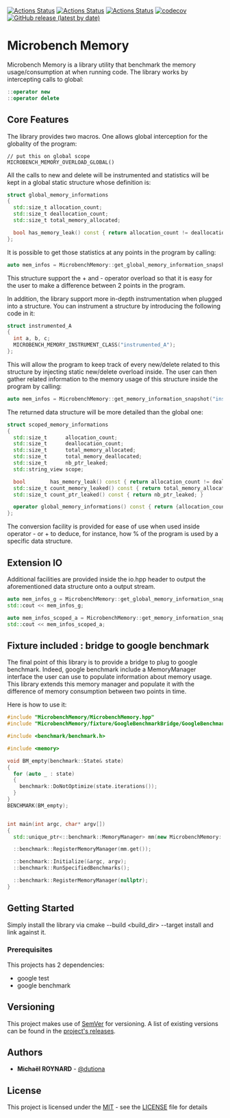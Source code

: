 [![Actions Status](https://github.com/dutiona/MicrobenchMemory/workflows/MacOS/badge.svg)](https://github.com/dutiona/MicrobenchMemory/actions)
[![Actions Status](https://github.com/dutiona/MicrobenchMemory/workflows/Windows/badge.svg)](https://github.com/dutiona/MicrobenchMemory/actions)
[![Actions Status](https://github.com/dutiona/MicrobenchMemory/workflows/Ubuntu/badge.svg)](https://github.com/dutiona/MicrobenchMemory/actions)
[![codecov](https://codecov.io/gh/dutiona/MicrobenchMemory/branch/master/graph/badge.svg)](https://codecov.io/gh/dutiona/MicrobenchMemory)
[![GitHub release (latest by date)](https://img.shields.io/github/v/release/dutiona/MicrobenchMemory)](https://github.com/dutiona/MicrobenchMemory/releases)

# Microbench Memory

Microbench Memory is a library utility that benchmark the memory usage/consumption
at when running code. The library works by intercepting calls to global:

```cpp
::operator new
::operator delete
```

## Core Features

The library provides two macros. One allows global interception for the globality of the program:

```
// put this on global scope
MICROBENCH_MEMORY_OVERLOAD_GLOBAL()
```

All the calls to new and delete will be instrumented and statistics will be kept in a global static structure whose definition is:

```cpp
struct global_memory_informations
{
  std::size_t allocation_count;
  std::size_t deallocation_count;
  std::size_t total_memory_allocated;

  bool has_memory_leak() const { return allocation_count != deallocation_count; }
};
```

It is possible to get those statistics at any points in the program by calling:

```cpp
auto mem_infos = MicrobenchMemory::get_global_memory_information_snapshot();
```

This structure support the + and - operator overload so that it is easy for the user to make a difference between 2 points in the program.

In addition, the library support more in-depth instrumentation when plugged into a structure.
You can instrument a structure by introducing the following code in it:

```cpp
struct instrumented_A
{
  int a, b, c;
  MICROBENCH_MEMORY_INSTRUMENT_CLASS("instrumented_A");
};
```

This will allow the program to keep track of every new/delete related to this structure by injecting static new/delete overload inside.
The user can then gather related information to the memory usage of this structure inside the program by calling:

```cpp
auto mem_infos = MicrobenchMemory::get_memory_information_snapshot("instrumented_A");
```

The returned data structure will be more detailed than the global one:

```cpp
struct scoped_memory_informations
{
  std::size_t      allocation_count;
  std::size_t      deallocation_count;
  std::size_t      total_memory_allocated;
  std::size_t      total_memory_deallocated;
  std::size_t      nb_ptr_leaked;
  std::string_view scope;

  bool        has_memory_leak() const { return allocation_count != deallocation_count || total_memory_allocated != total_memory_deallocated; }
  std::size_t count_memory_leaked() const { return total_memory_allocated - total_memory_deallocated; }
  std::size_t count_ptr_leaked() const { return nb_ptr_leaked; }

  operator global_memory_informations() const { return {allocation_count, deallocation_count, total_memory_allocated}; }
};
```
The conversion facility is provided for ease of use when used inside operator - or + to deduce, for instance, how % of the program is used by a specific data structure.

## Extension IO

Additional facilities are provided inside the io.hpp header to output the aforementioned data structure onto a output stream.

```cpp
auto mem_infos_g = MicrobenchMemory::get_global_memory_information_snapshot();
std::cout << mem_infos_g;

auto mem_infos_scoped_a = MicrobenchMemory::get_memory_information_snapshot("instrumented_A");
std::cout << mem_infos_scoped_a;
```

## Fixture included : bridge to google benchmark

The final point of this library is to provide a bridge to plug to google benchmark.
Indeed, google benchmark include a MemoryManager interface the user can use to populate information about memory usage.
This library extends this memory manager and populate it with the difference of memory consumption between two points in time.

Here is how to use it:

```cpp
#include "MicrobenchMemory/MicrobenchMemory.hpp"
#include "MicrobenchMemory/fixture/GoogleBenchmarkBridge/GoogleBenchmarkBridge.hpp"

#include <benchmark/benchmark.h>

#include <memory>

void BM_empty(benchmark::State& state)
{
  for (auto _ : state)
  {
    benchmark::DoNotOptimize(state.iterations());
  }
}
BENCHMARK(BM_empty);


int main(int argc, char* argv[])
{
  std::unique_ptr<::benchmark::MemoryManager> mm(new MicrobenchMemory::fixtures::GoogleBenchmarkBridge::MemoryManager());

  ::benchmark::RegisterMemoryManager(mm.get());

  ::benchmark::Initialize(&argc, argv);
  ::benchmark::RunSpecifiedBenchmarks();

  ::benchmark::RegisterMemoryManager(nullptr);
}

```

## Getting Started

Simply install the library via cmake --build <build_dir> --target install and link against it.

### Prerequisites

This projects has 2 dependencies:
* google test
* google benchmark

## Versioning

This project makes use of [SemVer](http://semver.org/) for versioning. A list of
existing versions can be found in the
[project's releases](https://github.com/dutiona/MicrobenchMemory/releases).

## Authors

* **Michaël ROYNARD** - [@dutiona](https://github.com/dutiona)

## License

This project is licensed under the [MIT](https://en.wikipedia.org/wiki/MIT_License) - see the
[LICENSE](LICENSE) file for details
